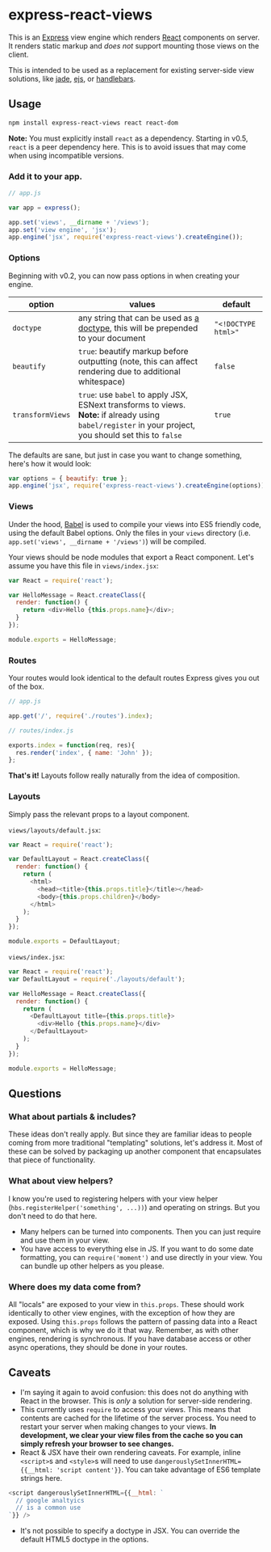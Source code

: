 # express-react-views

This is an [Express][express] view engine which renders [React][react] components on server. It renders static markup and *does not* support mounting those views on the client.

This is intended to be used as a replacement for existing server-side view solutions, like [jade][jade], [ejs][ejs], or [handlebars][hbs].


## Usage

```sh
npm install express-react-views react react-dom
```

**Note:** You must explicitly install `react` as a dependency. Starting in v0.5, `react` is a peer dependency here. This is to avoid issues that may come when using incompatible versions.

### Add it to your app.

```js
// app.js

var app = express();

app.set('views', __dirname + '/views');
app.set('view engine', 'jsx');
app.engine('jsx', require('express-react-views').createEngine());
```

### Options

Beginning with v0.2, you can now pass options in when creating your engine.

option | values | default
-------|--------|--------
`doctype` | any string that can be used as [a doctype](http://en.wikipedia.org/wiki/Document_type_declaration), this will be prepended to your document | `"<!DOCTYPE html>"`
`beautify` | `true`: beautify markup before outputting (note, this can affect rendering due to additional whitespace) | `false`
`transformViews` | `true`: use `babel` to apply JSX, ESNext transforms to views.<br>**Note:** if already using `babel/register` in your project, you should set this to `false` | `true`

The defaults are sane, but just in case you want to change something, here's how it would look:

```js
var options = { beautify: true };
app.engine('jsx', require('express-react-views').createEngine(options));
```


### Views

Under the hood, [Babel][babel] is used to compile your views into ES5 friendly code, using the default Babel options.  Only the files in your `views` directory (i.e. `app.set('views', __dirname + '/views')`) will be compiled.

Your views should be node modules that export a React component. Let's assume you have this file in `views/index.jsx`:

```js
var React = require('react');

var HelloMessage = React.createClass({
  render: function() {
    return <div>Hello {this.props.name}</div>;
  }
});

module.exports = HelloMessage;
```

### Routes

Your routes would look identical to the default routes Express gives you out of the box.

```js
// app.js

app.get('/', require('./routes').index);
```

```js
// routes/index.js

exports.index = function(req, res){
  res.render('index', { name: 'John' });
};
```

**That's it!** Layouts follow really naturally from the idea of composition.

### Layouts

Simply pass the relevant props to a layout component.

`views/layouts/default.jsx`:
```js
var React = require('react');

var DefaultLayout = React.createClass({
  render: function() {
    return (
      <html>
        <head><title>{this.props.title}</title></head>
        <body>{this.props.children}</body>
      </html>
    );
  }
});

module.exports = DefaultLayout;
```

`views/index.jsx`:
```js
var React = require('react');
var DefaultLayout = require('./layouts/default');

var HelloMessage = React.createClass({
  render: function() {
    return (
      <DefaultLayout title={this.props.title}>
        <div>Hello {this.props.name}</div>
      </DefaultLayout>
    );
  }
});

module.exports = HelloMessage;
```


## Questions

### What about partials & includes?

These ideas don't really apply. But since they are familiar ideas to people coming from more traditional "templating" solutions, let's address it. Most of these can be solved by packaging up another component that encapsulates that piece of functionality.

### What about view helpers?

I know you're used to registering helpers with your view helper (`hbs.registerHelper('something', ...))`) and operating on strings. But you don't need to do that here.

* Many helpers can be turned into components. Then you can just require and use them in your view.
* You have access to everything else in JS. If you want to do some date formatting, you can `require('moment')` and use directly in your view. You can bundle up other helpers as you please.

### Where does my data come from?

All "locals" are exposed to your view in `this.props`. These should work identically to other view engines, with the exception of how they are exposed. Using `this.props` follows the pattern of passing data into a React component, which is why we do it that way. Remember, as with other engines, rendering is synchronous. If you have database access or other async operations, they should be done in your routes.


## Caveats

* I'm saying it again to avoid confusion: this does not do anything with React in the browser. This is *only* a solution for server-side rendering.
* This currently uses `require` to access your views. This means that contents are cached for the lifetime of the server process. You need to restart your server when making changes to your views. **In development, we clear your view files from the cache so you can simply refresh your browser to see changes.**
* React & JSX have their own rendering caveats. For example, inline `<script>`s and `<style>`s will need to use `dangerouslySetInnerHTML={{__html: 'script content'}}`. You can take advantage of ES6 template strings here.

```js
<script dangerouslySetInnerHTML={{__html: `
  // google analtyics
  // is a common use
`}} />
```

* It's not possible to specify a doctype in JSX. You can override the default HTML5 doctype in the options.

[express]: http://expressjs.com/
[react]: http://facebook.github.io/react/
[jade]: http://jade-lang.com/
[ejs]: http://embeddedjs.com/
[hbs]: https://github.com/barc/express-hbs
[babel]: https://babeljs.io/
